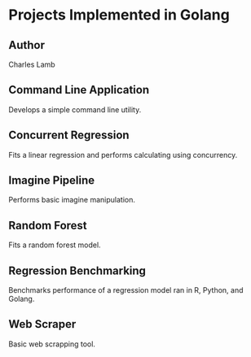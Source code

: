 # Projects Implemented in Golang

## Author

Charles Lamb

## Command Line Application

Develops a simple command line utility.

## Concurrent Regression

Fits a linear regression and performs calculating using concurrency.

## Imagine Pipeline

Performs basic imagine manipulation.

## Random Forest

Fits a random forest model.

## Regression Benchmarking

Benchmarks performance of a regression model ran in R, Python, and Golang.

## Web Scraper

Basic web scrapping tool.

